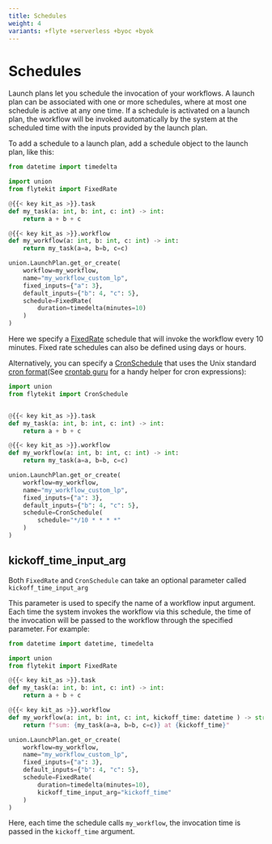 ```yaml
---
title: Schedules
weight: 4
variants: +flyte +serverless +byoc +byok
---
```


# Schedules

Launch plans let you schedule the invocation of your workflows.
A launch plan can be associated with one or more schedules, where at most one schedule is active at any one time.
If a schedule is activated on a launch plan, the workflow will be invoked automatically by the system at the scheduled time with the inputs provided by the launch plan.

To add a schedule to a launch plan, add a schedule object to the launch plan, like this:

```python
from datetime import timedelta

import union
from flytekit import FixedRate

@{{< key kit_as >}}.task
def my_task(a: int, b: int, c: int) -> int:
    return a + b + c

@{{< key kit_as >}}.workflow
def my_workflow(a: int, b: int, c: int) -> int:
    return my_task(a=a, b=b, c=c)

union.LaunchPlan.get_or_create(
    workflow=my_workflow,
    name="my_workflow_custom_lp",
    fixed_inputs={"a": 3},
    default_inputs={"b": 4, "c": 5},
    schedule=FixedRate(
        duration=timedelta(minutes=10)
    )
)
```

Here we specify a [FixedRate](https://docs.flyte.org/en/latest/api/flytekit/generated/flytekit.FixedRate.html#flytekit.FixedRate) schedule that will invoke the workflow every 10 minutes. Fixed rate schedules can also be defined using days or hours.

Alternatively, you can specify a [CronSchedule](https://docs.flyte.org/en/latest/api/flytekit/generated/flytekit.CronSchedule.html#flytekit.CronSchedule) that uses the Unix standard [cron format](https://en.wikipedia.org/wiki/Cron)(See [crontab guru](https://crontab.guru/) for a handy helper for cron expressions):

```python
import union
from flytekit import CronSchedule


@{{< key kit_as >}}.task
def my_task(a: int, b: int, c: int) -> int:
    return a + b + c

@{{< key kit_as >}}.workflow
def my_workflow(a: int, b: int, c: int) -> int:
    return my_task(a=a, b=b, c=c)

union.LaunchPlan.get_or_create(
    workflow=my_workflow,
    name="my_workflow_custom_lp",
    fixed_inputs={"a": 3},
    default_inputs={"b": 4, "c": 5},
    schedule=CronSchedule(
        schedule="*/10 * * * *"
    )
)
```

## kickoff_time_input_arg

Both `FixedRate` and `CronSchedule` can take an optional parameter called `kickoff_time_input_arg`

This parameter is used to specify the name of a workflow input argument.
Each time the system invokes the workflow via this schedule, the time of the invocation will be passed to the workflow through the specified parameter.
For example:

```python
from datetime import datetime, timedelta

import union
from flytekit import FixedRate

@{{< key kit_as >}}.task
def my_task(a: int, b: int, c: int) -> int:
    return a + b + c

@{{< key kit_as >}}.workflow
def my_workflow(a: int, b: int, c: int, kickoff_time: datetime ) -> str:
    return f"sum: {my_task(a=a, b=b, c=c)} at {kickoff_time}"

union.LaunchPlan.get_or_create(
    workflow=my_workflow,
    name="my_workflow_custom_lp",
    fixed_inputs={"a": 3},
    default_inputs={"b": 4, "c": 5},
    schedule=FixedRate(
        duration=timedelta(minutes=10),
        kickoff_time_input_arg="kickoff_time"
    )
)
```

Here, each time the schedule calls `my_workflow`, the invocation time is passed in the `kickoff_time` argument.
